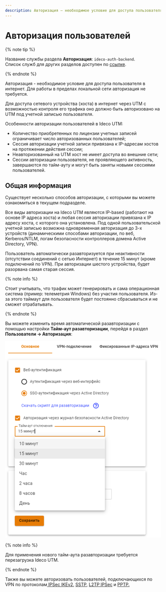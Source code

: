 ```yaml
---
description: Авторизация – необходимое условие для доступа пользователя в сеть Интернет.
---
```


# Авторизация пользователей

{% note tip %}

Название службы раздела **Авторизация**: `ideco-auth-backend`. \
Список служб для других разделов доступен по [ссылке](../../../../ngfw/settings/terminal.md).

{% endnote %}

Авторизация - необходимое условие для доступа пользователя в интернет. Для работы в пределах локальной сети авторизация не требуется.

Для доступа сетевого устройства (хоста) в интернет через UTM с возможностью контроля его трафика оно должно быть авторизовано на UTM под учетной записью пользователя.

Особенности авторизации пользователей в Ideco UTM:

* Количество приобретенных по лицензии учетных записей ограничивает число авторизованных пользователей;
* Сессия авторизации учетной записи привязана к IP-адресам хостов на протяжении действия сессии;
* Неавторизованный на UTM хост не имеет доступа во внешние сети;
* Сессии авторизации пользователя, не проявляющего активность, завершаются по тайм-ауту и могут быть заняты новыми сессиями пользователей.

## Общая информация

Существует несколько способов авторизации, с которыми вы можете ознакомиться в текущем подразделе.

Все виды авторизации на Ideco UTM являются IP-based (работают на основе IP адреса хоста) и любая сессия авторизации привязана к IP адресу хоста, с которого она установлена. Под одной пользовательской учетной записью возможна одновременная авторизация до 3-х устройств (динамическими способами авторизации, по веб, Kerberos/NTLM, логам безопасности контроллеров домена Active Directory, VPN).

Пользователь автоматически разавторизуется при неактивности (отсутствии соединений с сетью Интернет) в течение 15 минут (кроме подключений по VPN). При авторизации шестого устройства, будет разорвана самая старая сессия.

{% note info %}

Стоит учитывать, что трафик может генерировать и сама операционная система (пример: телеметрия Windows) без участия пользователя. Из-за этого таймаут для пользователя будет постоянно сбрасываться и не сможет отрабатывать.

{% endnote %}

Вы можете изменить время автоматической разавторизации с помощью настройки **Тайм-аут разавторизации**, перейдя в раздел **Пользователи -> Авторизация**:

![](../../../../_images/time_out_01.png)

{% note info %}

Для применения нового тайм-аута разавторизации требуется перезагрузка Ideco UTM.

{% endnote %}

Также вы можете авторизовать пользователей, подключающихся по VPN по протоколам[ IPSec IKEv2](../../services/vpn-tunnel-protocols/client-to-site/ipsec-ikev2.md), [SSTP](../../services/vpn-tunnel-protocols/client-to-site/sstp.md), [L2TP IPSec](../../services/vpn-tunnel-protocols/client-to-site/l2tp-ipsec.md) и [PPTP.](pptp.md)
